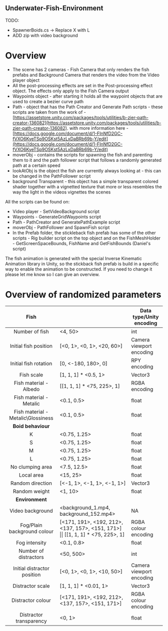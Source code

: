 ## Underwater-Fish-Environment
 TODO: 
- SpawnerBoids.cs -> Replace X with L
- ADD zip with video background

# Overview

- The scene has 2 cameras - Fish Camera that only renders the fish prefabs and Background Camera that renders the video from the Video player object
- All the post-processing effects are set in the Post-processing effect object. The effects only apply to the Fish Camera output
- Waypoints object - after starting it holds all the waypoint objects that are used to create a bezier curve path
- Path - object that has the Path Creator and Generate Path scripts - these scripts are taken from the work of - [https://assetstore.unity.com/packages/tools/utilities/b-zier-path-creator-136082](https://assetstore.unity.com/packages/tools/utilities/b-zier-path-creator-136082). with more information here - [https://docs.google.com/document/d/1-FInNfD2GC-fVXO6KyeTSp9OSKst5AzLxDaBRb69b-Y/edit](https://docs.google.com/document/d/1-FInNfD2GC-fVXO6KyeTSp9OSKst5AzLxDaBRb69b-Y/edit)
- moverObj - contains the scripts for spawning the fish and parenting them to it and the path follower script that follows a randomly generated path at a certain speed
- lookAtObj is the object the fish are currently always looking at - this can be changed in the PathFollower script
- background Transparent - this object has a simple transparent colored shader together with a vignetted texture that more or less resembles the way the light in the videos vignettes the scenes

All the scripts can be found on:
 - Video player - SetVideoBackground script
 - Waypoints - GenerateGridWaypoints script
 - Path - PathCreator and GeneratePathExample script
 - moverObj - PathFollower and SpawnFish script
 - In the Prefab folder, the stickleback fish prefab has some of the other scripts - Rig builder script on the top object and on the FishMeshHolder - GetScreenSpaceBounds, FishName and GetFishBounds (Daniel's script)
 
 The fish animation is generated with the special Inverse Kinematic Animation library in Unity, so the stickback fish prefab is build in a specific way to enable the animation to be constructed. If you need to change it please let me know so I can give an overview.

# Overview of randomized parameters 
|              **Fish**              |                                                                                    | Data type/Unity encoding  |
|:----------------------------------:|------------------------------------------------------------------------------------|---------------------------|
| Number of fish                     | <4, 50>                                                                            | int                       |
| Initial fish position              | [<0, 1>, <0, 1>, <20, 60>]                                                         | Camera viewport encoding  |
| Initial fish rotation              | [0, <-180, 180>, 0]                                                                | RPY encoding              |
| Fish scale                         | [1, 1, 1] * <0.5, 1>                                                               | Vector3                   |
| Fish material - Albedo             | [[1, 1, 1] * <75, 225>, 1]                                                         | RGBA encoding             |
| Fish material - Metalic            | <0.1, 0.5>                                                                         | float                     |
| Fish material - Metalic\Glossiness | <0.1, 0.5>                                                                         | float                     |
|         **Boid behaviour**         |                                                                                    |                           |
| K                                  | <0.75, 1.25>                                                                       | float                     |
| S                                  | <0.75, 1.25>                                                                       | float                     |
| M                                  | <0.75, 1.25>                                                                       | float                     |
| L                                  | <0.75, 1.25>                                                                       | float                     |
| No clumping area                   | <7.5, 12.5>                                                                        | float                     |
| Local area                         | <15, 25>                                                                           | float                     |
| Random direction                   | [<-1, 1>, <-1, 1>, <-1, 1>]                                                        | Vector3                   |
| Random weight                      | <1, 10>                                                                            | float                     |
|           **Environment**          |                                                                                    |                           |
| Video background                   | <background_1.mp4, background_152.mp4>                                             | NA                        |
| Fog/Plain background colour        | [<171, 191>, <192, 212>, <137, 157>, <151, 171>]   \|\| [[1, 1, 1] * <75, 225>, 1] | RGBA colour encoding      |
| Fog intensity                      | <0.1, 0.8>                                                                         | float                     |
| Number of distractors              | <50, 500>                                                                          | int                       |
| Initial distractor position        | [<0, 1>, <0, 1>, <10, 50>]                                                         | Camera viewport encoding  |
| Distractor scale                   | [1, 1, 1] * <0.01, 1>                                                              | Vector3                   |
| Distractor colour                  | [<171, 191>, <192, 212>, <137, 157>, <151,   171>]                                 | RGBA colour encoding      |
| Distractor transparency            | <0, 1>                                                                             | float                     |
